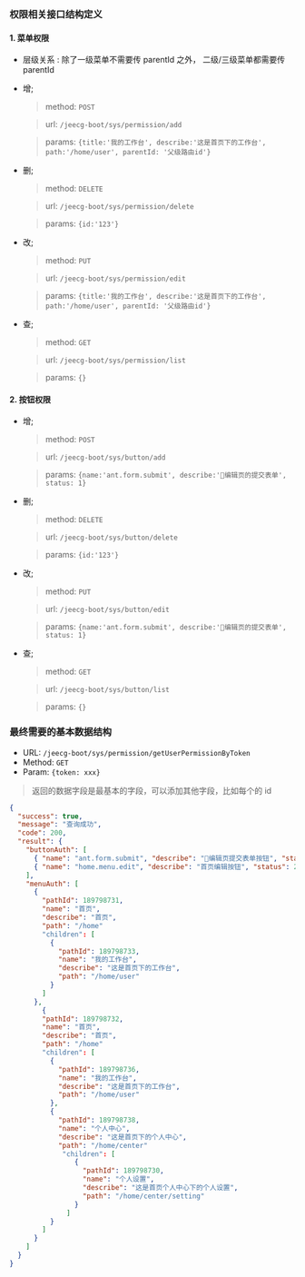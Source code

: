 ### 权限相关接口结构定义

#### 1. 菜单权限

- 层级关系 : 除了一级菜单不需要传 parentId 之外， 二级/三级菜单都需要传 parentId

- 增;

  > method: `POST`

  > url: `/jeecg-boot/sys/permission/add`

  > params: `{title:'我的工作台', describe:'这是首页下的工作台', path:'/home/user', parentId: '父级路由id'}`

- 删;

  > method: `DELETE`

  > url: `/jeecg-boot/sys/permission/delete`

  > params: `{id:'123'}`

- 改;

  > method: `PUT`

  > url: `/jeecg-boot/sys/permission/edit`

  > params: `{title:'我的工作台', describe:'这是首页下的工作台', path:'/home/user', parentId: '父级路由id'}`

- 查;

  > method: `GET`

  > url: `/jeecg-boot/sys/permission/list`

  > params: `{}`

#### 2. 按钮权限

- 增;

  > method: `POST`

  > url: `/jeecg-boot/sys/button/add`

  > params: `{name:'ant.form.submit', describe:'编辑页的提交表单', status: 1}`

- 删;

  > method: `DELETE`

  > url: `/jeecg-boot/sys/button/delete`

  > params: `{id:'123'}`

- 改;

  > method: `PUT`

  > url: `/jeecg-boot/sys/button/edit`

  > params: `{name:'ant.form.submit', describe:'编辑页的提交表单', status: 1}`

- 查;

  > method: `GET`

  > url: `/jeecg-boot/sys/button/list`

  > params: `{}`

### 最终需要的基本数据结构

- URL: `/jeecg-boot/sys/permission/getUserPermissionByToken`
- Method: `GET`
- Param: `{token: xxx}`

> 返回的数据字段是最基本的字段，可以添加其他字段，比如每个的 id

```json
{
  "success": true,
  "message": "查询成功",
  "code": 200,
  "result": {
    "buttonAuth": [
      { "name": "ant.form.submit", "describe": "编辑页提交表单按钮", "status": 1 },
      { "name": "home.menu.edit", "describe": "首页编辑按钮", "status": 2 }
    ],
    "menuAuth": [
      {
        "pathId": 189798731,
        "name": "首页",
        "describe": "首页",
        "path": "/home"
        "children": [
          {
            "pathId": 189798733,
            "name": "我的工作台",
            "describe": "这是首页下的工作台",
            "path": "/home/user"
          }
        ]
      },
        {
        "pathId": 189798732,
        "name": "首页",
        "describe": "首页",
        "path": "/home"
        "children": [
          {
            "pathId": 189798736,
            "name": "我的工作台",
            "describe": "这是首页下的工作台",
            "path": "/home/user"
          },
          {
            "pathId": 189798738,
            "name": "个人中心",
            "describe": "这是首页下的个人中心",
            "path": "/home/center"
             "children": [
                {
                  "pathId": 189798730,
                  "name": "个人设置",
                  "describe": "这是首页个人中心下的个人设置",
                  "path": "/home/center/setting"
                }
              ]
          }
        ]
      }
    ]
  }
}
```
